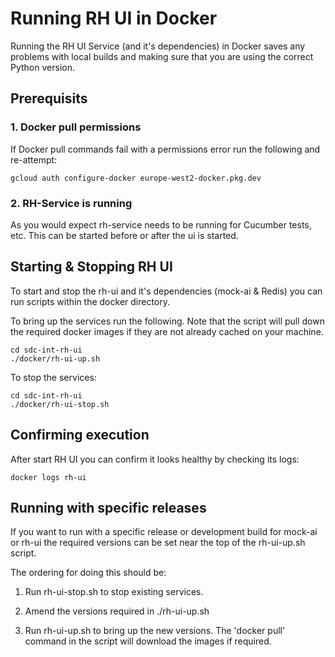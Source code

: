 # Running RH UI in Docker

Running the RH UI Service (and it's dependencies) in Docker saves any problems with 
local builds and making sure that you are using the correct Python version.

## Prerequisits

### 1. Docker pull permissions

If Docker pull commands fail with a permissions error run the following and re-attempt:

    gcloud auth configure-docker europe-west2-docker.pkg.dev

### 2. RH-Service is running

As you would expect rh-service needs to be running for Cucumber tests, etc.
This can be started before or after the ui is started.


## Starting & Stopping RH UI

To start and stop the rh-ui and it's dependencies (mock-ai & Redis) you
can run scripts within the docker directory.

To bring up the services run the following. Note that the script will pull down
the required docker images if they are not already cached on your machine. 

    cd sdc-int-rh-ui
    ./docker/rh-ui-up.sh
    
To stop the services:

    cd sdc-int-rh-ui
    ./docker/rh-ui-stop.sh


## Confirming execution

After start RH UI you can confirm it looks healthy by checking its logs:

    docker logs rh-ui

## Running with specific releases

If you want to run with a specific release or development build for mock-ai or rh-ui
the required versions can be set near the top of the rh-ui-up.sh script.

The ordering for doing this should be:

1. Run rh-ui-stop.sh to stop existing services.

1. Amend the versions required in ./rh-ui-up.sh

1. Run rh-ui-up.sh to bring up the new versions. The 'docker pull' command in the script
will download the images if required.
